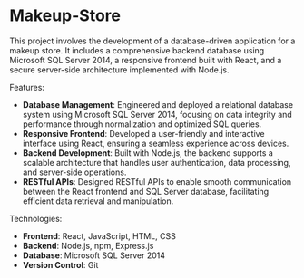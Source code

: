 ﻿# Makeup-Store

This project involves the development of a database-driven application for a makeup store. It includes a comprehensive backend database using Microsoft SQL Server 2014, a responsive frontend built with React, and a secure server-side architecture implemented with Node.js.

Features:
- **Database Management**: Engineered and deployed a relational database system using Microsoft SQL Server 2014, focusing on data integrity and performance through normalization and optimized SQL queries.
- **Responsive Frontend**: Developed a user-friendly and interactive interface using React, ensuring a seamless experience across devices.
- **Backend Development**: Built with Node.js, the backend supports a scalable architecture that handles user authentication, data processing, and server-side operations.
- **RESTful APIs**: Designed RESTful APIs to enable smooth communication between the React frontend and SQL Server database, facilitating efficient data retrieval and manipulation.

Technologies:
- **Frontend**: React, JavaScript, HTML, CSS
- **Backend**: Node.js, npm, Express.js
- **Database**: Microsoft SQL Server 2014
- **Version Control**: Git
